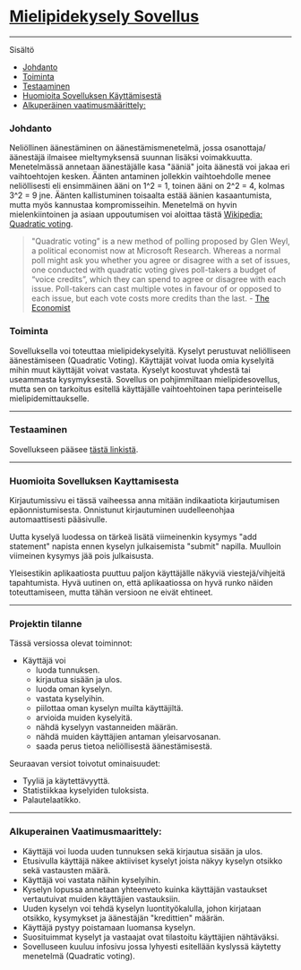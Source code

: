 # [Mielipidekysely Sovellus](https://tsoha-poll-app.herokuapp.com/)
---

Sisältö
- [Johdanto](#johdanto)
- [Toiminta](#toiminta)
- [Testaaminen](#testaaminen)
- [Huomioita Sovelluksen Käyttämisestä](#huomioita-sovelluksen-kayttamisesta)
- [Alkuperäinen vaatimusmäärittely:](#alkuperainen-vaatimusmaarittely)

### Johdanto

Neliöllinen äänestäminen on äänestämismenetelmä, jossa osanottaja/äänestäjä ilmaisee mieltymyksensä suunnan lisäksi voimakkuutta. Menetelmässä annetaan äänestäjälle kasa "ääniä" joita äänestä voi jakaa eri vaihtoehtojen kesken. Äänten antaminen jollekkin vaihtoehdolle menee neliöllisesti eli ensimmäinen ääni on 1^2 = 1, toinen ääni on 2^2 = 4, kolmas 3^2 = 9 jne. Äänten kallistuminen toisaalta estää äänien kasaantumista, mutta myös kannustaa kompromisseihin. Menetelmä on hyvin mielenkiintoinen ja asiaan uppoutumisen voi aloittaa tästä [Wikipedia: Quadratic voting](https://en.wikipedia.org/wiki/Quadratic_voting).

>"Quadratic voting” is a new method of polling proposed by Glen Weyl, a political economist now at Microsoft Research. Whereas a normal poll might ask you whether you agree or disagree with a set of issues, one conducted with quadratic voting gives poll-takers a budget of “voice credits”, which they can spend to agree or disagree with each issue. Poll-takers can cast multiple votes in favour of or opposed to each issue, but each vote costs more credits than the last. - [The Economist](https://www.economist.com/interactive/2021/12/18/quadratic-voting)


### Toiminta

Sovelluksella voi toteuttaa mielipidekyselyitä. Kyselyt perustuvat neliölliseen äänestämiseen (Quadratic Voting). Käyttäjät voivat luoda omia kyselyitä mihin muut käyttäjät voivat vastata. Kyselyt koostuvat yhdestä tai useammasta kysymyksestä. Sovellus on pohjimmiltaan mielipidesovellus, mutta sen on tarkoitus esitellä käyttäjälle vaihtoehtoinen tapa perinteiselle mielipidemittaukselle.

---

### Testaaminen

Sovellukseen pääsee [tästä linkistä](https://tsoha-poll-app.herokuapp.com/).

---

### Huomioita Sovelluksen Kayttamisesta

Kirjautumissivu ei tässä vaiheessa anna mitään indikaatiota kirjautumisen epäonnistumisesta. Onnistunut kirjautuminen uudelleenohjaa automaattisesti pääsivulle.

Uutta kyselyä luodessa on tärkeä lisätä viimeinenkin kysymys "add statement" napista ennen kyselyn julkaisemista "submit" napilla. Muulloin viimeinen kysymys jää pois julkaisusta.

Yleisestikin aplikaatiosta puuttuu paljon käyttäjälle näkyviä viestejä/vihjeitä tapahtumista. Hyvä uutinen on, että aplikaatiossa on hyvä runko näiden toteuttamiseen, mutta tähän versioon ne eivät ehtineet.

---

### Projektin tilanne

Tässä versiossa olevat toiminnot:
- Käyttäjä voi
    - luoda tunnuksen.
    - kirjautua sisään ja ulos.
    - luoda oman kyselyn.
    - vastata kyselyihin.
    - piilottaa oman kyselyn muilta käyttäjiltä.
    - arvioida muiden kyselyitä.
    - nähdä kyselyyn vastanneiden määrän.
    - nähdä muiden käyttäjien antaman yleisarvosanan.
    - saada perus tietoa neliöllisestä äänestämisestä.

Seuraavan versiot toivotut ominaisuudet:
- Tyyliä ja käytettävyyttä.
- Statistiikkaa kyselyiden tuloksista.
- Palautelaatikko.

---

### Alkuperainen Vaatimusmaarittely:

- Käyttäjä voi luoda uuden tunnuksen sekä kirjautua sisään ja ulos.
- Etusivulla käyttäjä näkee aktiiviset kyselyt joista näkyy kyselyn otsikko sekä vastausten määrä.
- Käyttäjä voi vastata näihin kyselyihin.
- Kyselyn lopussa annetaan yhteenveto kuinka käyttäjän vastaukset vertautuivat muiden käyttäjien vastauksiin.
- Uuden kyselyn voi tehdä kyselyn luontityökalulla, johon kirjataan otsikko, kysymykset ja äänestäjän "kredittien" määrän.
- Käyttäjä pystyy poistamaan luomansa kyselyn.
- Suosituimmat kyselyt ja vastaajat ovat tilastoitu käyttäjien nähtäväksi.
- Sovelluseen kuuluu infosivu jossa lyhyesti esitellään kyslyssä käytetty menetelmä (Quadratic voting).